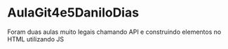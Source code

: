 # AulaGit4e5DaniloDias
Foram duas aulas muito legais chamando API e construindo elementos no HTML utilizando JS
